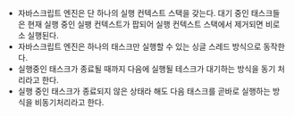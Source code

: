 - 자바스크립트 엔진은 단 하나의 실행 컨텍스트 스택을 갖는다. 대기 중인 태스크들은 현재 실행 중인 실팽 컨텍스트가 팝되어 실행 컨텍스트 스택에서 제거되면 비로소 실행된다. 
- 자바스크립트 엔진은 하나의 태스크만 실행할 수 있는 싱글 스레드 방식으로 동작한다. 
- 실행중인 태스크가 종료될 때까지 다음에 실행될 테스크가 대기하는 방식을 동기 처리라고 한다.
- 실행 중인 태스크가 종료되지 않은 상태라 해도 다음 태스크를 곧바로 실행하는 방식을 비동기처리라고 한다. 
